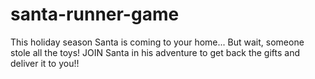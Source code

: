 # santa-runner-game

This holiday season Santa is coming to your home...
But wait, someone stole all the toys!
JOIN Santa in his adventure to get back the gifts and deliver it to you!!
